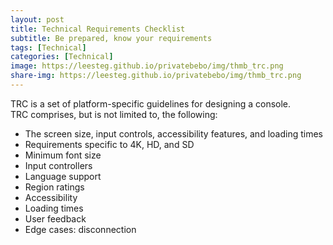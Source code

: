 ```yaml
---
layout: post
title: Technical Requirements Checklist
subtitle: Be prepared, know your requirements
tags: [Technical]
categories: [Technical]
image: https://leesteg.github.io/privatebebo/img/thmb_trc.png
share-img: https://leesteg.github.io/privatebebo/img/thmb_trc.png
---
```


TRC is a set of platform-specific guidelines for designing a console.  
TRC comprises, but is not limited to, the following:

- The screen size, input controls, accessibility features, and loading times 
- Requirements specific to 4K, HD, and SD
- Minimum font size
- Input controllers
- Language support
- Region ratings
- Accessibility
- Loading times
- User feedback
- Edge cases: disconnection

<br>
